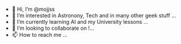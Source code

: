 - 👋 Hi, I’m @mojjss
- 👀 I’m interested in Astronony, Tech and in many other geek stuff ...
- 🌱 I’m currently learning AI and my University lessons ...
- 💞️ I’m looking to collaborate on !...
- 📫 How to reach me ...

<!---
mojjss/mojjss is a ✨ special ✨ repository because its `README.md` (this file) appears on your GitHub profile.
You can click the Preview link to take a look at your changes.
--->
